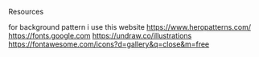 Resources

for background pattern i use this website 
https://www.heropatterns.com/
https://fonts.google.com
https://undraw.co/illustrations
https://fontawesome.com/icons?d=gallery&q=close&m=free

